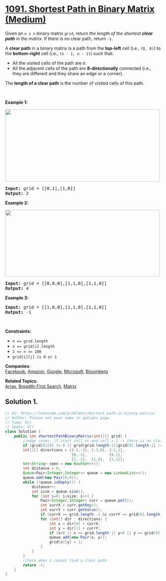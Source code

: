 # [1091. Shortest Path in Binary Matrix (Medium)](https://leetcode.com/problems/shortest-path-in-binary-matrix/)

<p>Given an <code>n x n</code> binary matrix <code>grid</code>, return <em>the length of the shortest <strong>clear path</strong> in the matrix</em>. If there is no clear path, return <code>-1</code>.</p>

<p>A <strong>clear path</strong> in a binary matrix is a path from the <strong>top-left</strong> cell (i.e., <code>(0, 0)</code>) to the <strong>bottom-right</strong> cell (i.e., <code>(n - 1, n - 1)</code>) such that:</p>

<ul>
	<li>All the visited cells of the path are <code>0</code>.</li>
	<li>All the adjacent cells of the path are <strong>8-directionally</strong> connected (i.e., they are different and they share an edge or a corner).</li>
</ul>

<p>The <strong>length of a clear path</strong> is the number of visited cells of this path.</p>

<p>&nbsp;</p>
<p><strong>Example 1:</strong></p>
<img alt="" src="https://assets.leetcode.com/uploads/2021/02/18/example1_1.png" style="width: 500px; height: 234px;">
<pre><strong>Input:</strong> grid = [[0,1],[1,0]]
<strong>Output:</strong> 2
</pre>

<p><strong>Example 2:</strong></p>
<img alt="" src="https://assets.leetcode.com/uploads/2021/02/18/example2_1.png" style="height: 216px; width: 500px;">
<pre><strong>Input:</strong> grid = [[0,0,0],[1,1,0],[1,1,0]]
<strong>Output:</strong> 4
</pre>

<p><strong>Example 3:</strong></p>

<pre><strong>Input:</strong> grid = [[1,0,0],[1,1,0],[1,1,0]]
<strong>Output:</strong> -1
</pre>

<p>&nbsp;</p>
<p><strong>Constraints:</strong></p>

<ul>
	<li><code>n == grid.length</code></li>
	<li><code>n == grid[i].length</code></li>
	<li><code>1 &lt;= n &lt;= 100</code></li>
	<li><code>grid[i][j] is 0 or 1</code></li>
</ul>

**Companies**:  
[Facebook](https://leetcode.com/company/facebook), [Amazon](https://leetcode.com/company/amazon), [Google](https://leetcode.com/company/google), [Microsoft](https://leetcode.com/company/microsoft), [Bloomberg](https://leetcode.com/company/bloomberg)

**Related Topics**:  
[Array](https://leetcode.com/tag/array/), [Breadth-First Search](https://leetcode.com/tag/breadth-first-search/), [Matrix](https://leetcode.com/tag/matrix/)

## Solution 1.

```java
// OJ: https://leetcode.com/problems/shortest-path-in-binary-matrix/
// Author: Please set your name in options page
// Time: O()
// Space: O()
class Solution {
    public int shortestPathBinaryMatrix(int[][] grid) {
        //edge cases, if start cell or end cell = 1 -> there is no clean path
        if (grid[0][0] != 0 || grid[grid.length-1][grid[0].length-1] != 0) return -1;
        int[][] directions = {{-1,-1}, {-1,0}, {-1,1},
                              {0,-1},          {0,1},
                              {1,-1},  {1,0},  {1,1}};
        Set<String> seen = new HashSet<>();
        int distance = 0;
        Queue<Pair<Integer,Integer>> queue = new LinkedList<>();
        queue.add(new Pair(0,0));
        while (!queue.isEmpty()) {
            distance++;
            int size = queue.size();
            for (int i=0; i<size; i++) {
                Pair<Integer,Integer> curr = queue.poll();
                int currX = curr.getKey();
                int currY = curr.getValue();
                if (currX == grid.length -1 && currY == grid[0].length-1) return distance;
                for (int[] dir : directions) {
                    int x = dir[0] + currX;
                    int y = dir[1] + currY;
                    if (x<0 || x >= grid.length || y<0 || y >= grid[0].length || grid[x][y] == 1) continue;
                    queue.add(new Pair(x, y));
                    grid[x][y] = 1;
                } 
            }
        }
        //here when i cannot find a clear path
        return -1;
    }
}

```
